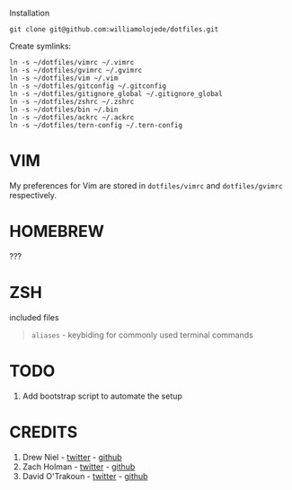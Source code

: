 Installation

    git clone git@github.com:williamolojede/dotfiles.git

Create symlinks:

    ln -s ~/dotfiles/vimrc ~/.vimrc
    ln -s ~/dotfiles/gvimrc ~/.gvimrc
    ln -s ~/dotfiles/vim ~/.vim
    ln -s ~/dotfiles/gitconfig ~/.gitconfig
    ln -s ~/dotfiles/gitignore_global ~/.gitignore_global
    ln -s ~/dotfiles/zshrc ~/.zshrc
    ln -s ~/dotfiles/bin ~/.bin
    ln -s ~/dotfiles/ackrc ~/.ackrc
    ln -s ~/dotfiles/tern-config ~/.tern-config

    
# VIM #

My preferences for Vim are stored in `dotfiles/vimrc` and `dotfiles/gvimrc`
respectively.

# HOMEBREW #
???

# ZSH #
included files
> `aliases` - keybiding for commonly used terminal commands

# TODO #
1. Add bootstrap script to automate the setup

# CREDITS
1. Drew Niel - [twitter](https://twitter.com/nelstrom) - [github](https://github.com/nelstrom)
2. Zach Holman - [twitter](https://twitter.com/holman) - [github](https://github.com/holman)
3. David O'Trakoun - [twitter](https://twitter.com/davidosomething) - [github](https://github.com/davidosomething)
